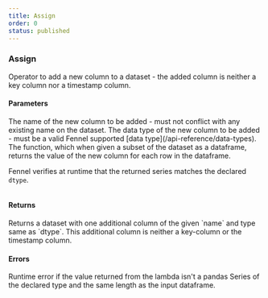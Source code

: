 ```yaml
---
title: Assign
order: 0
status: published
---
```

### Assign
Operator to add a new column to a dataset - the added column is neither a key column
nor a timestamp column.


#### Parameters
<Expandable title="name" type="str">
The name of the new column to be added - must not conflict with any existing name
on the dataset.
</Expandable>

<Expandable title="dtype" type="Type">
The data type of the new column to be added - must be a valid Fennel supported
[data type](/api-reference/data-types).
</Expandable>

<Expandable title="func" type="Callable[pd.Dataframe, pd.Series[T]]">
The function, which when given a subset of the dataset as a dataframe, returns
the value of the new column for each row in the dataframe. 

Fennel verifies at runtime that the returned series matches the declared `dtype`.
</Expandable>

<pre snippet="api-reference/operators/assign#basic" status="success" 
    message="Adding new column 'amount_sq' of type int" highlight="18, 24"
>
</pre>

#### Returns
<Expandable type="Dataset">
Returns a dataset with one additional column of the given `name` and type same
as `dtype`. This additional column is neither a key-column or the timestamp 
column.
</Expandable>


#### Errors
<Expandable title="Invalid series at runtime">
Runtime error if the value returned from the lambda isn't a pandas Series of
the declared type and the same length as the input dataframe.
</Expandable>

<pre snippet="api-reference/operators/assign#incorrect_type" status="error" 
    message="Runtime error: returns float, not int" highlight="18, 25"
>
</pre>